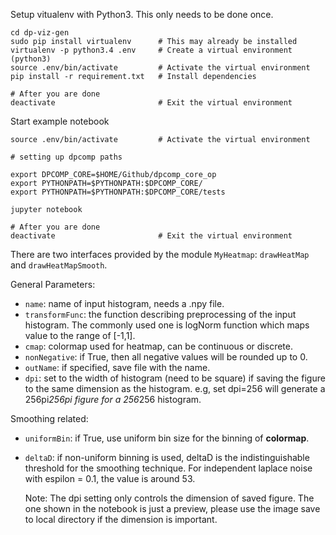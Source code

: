 
Setup vitualenv with Python3. This only needs to be done once.
```
cd dp-viz-gen
sudo pip install virtualenv      # This may already be installed
virtualenv -p python3.4 .env   	 # Create a virtual environment (python3)
source .env/bin/activate         # Activate the virtual environment
pip install -r requirement.txt   # Install dependencies

# After you are done
deactivate                       # Exit the virtual environment
```


Start example notebook 
```
source .env/bin/activate         # Activate the virtual environment

# setting up dpcomp paths

export DPCOMP_CORE=$HOME/Github/dpcomp_core_op  
export PYTHONPATH=$PYTHONPATH:$DPCOMP_CORE/
export PYTHONPATH=$PYTHONPATH:$DPCOMP_CORE/tests

jupyter notebook

# After you are done
deactivate                       # Exit the virtual environment
```

There are two interfaces provided by the module `MyHeatmap`: `drawHeatMap` and `drawHeatMapSmooth`.


General Parameters:
- `name`: name of input histogram, needs a .npy file.
- `transformFunc`: the function describing preprocessing of the input histogram. The commonly used one is logNorm function which maps value to the range of [-1,1]. 
- `cmap`: colormap used for heatmap, can be continuous or discrete.
- `nonNegative`: if True, then all negative values will be rounded up to 0.
- `outName`: if specified, save file with the name.
- `dpi`: set to the width of histogram (need to be square) if saving the figure to the same dimension as the histogram. e.g, set dpi=256 will generate a 256pi*256pi figure for a 256*256 histogram.

Smoothing related:
- `uniformBin`: if True, use uniform bin size for the binning of **colormap**.

- `deltaD`: if non-uniform binning is used, deltaD is the indistinguishable threshold for the smoothing technique. For independent laplace noise with espilon = 0.1, the value is around 53. 

    Note: The dpi setting only controls the dimension of saved figure. The one shown in the notebook is just a preview, please use the image save to local directory if the dimension is important.



